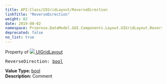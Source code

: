 ```yaml
---
title: API:Class/UIGridLayout/ReverseDirection
linkTitle: "ReverseDirection"
weight: 82
date: 2019-08-02
namespace: Primrose.DataModel.GUI.Components.Layout.UIGridLayout.ReverseDirection
deprecated: false
no_list: true
---
```

Property of <a href="/docs/api-reference/Class/UIGridLayout"><img src="/icons/silk/form.png"/>&nbsp;UIGridLayout</a>
<pre class="method-declaration">
ReverseDirection: <a class="type" href="/docs/api-reference/System/Primitives#boolean">bool</a></pre>
<b>Value Type: </b>
<a class="type" href="/docs/api-reference/System/Primitives#boolean">bool</a>
<br/>
<b>Description: </b>
Comment


